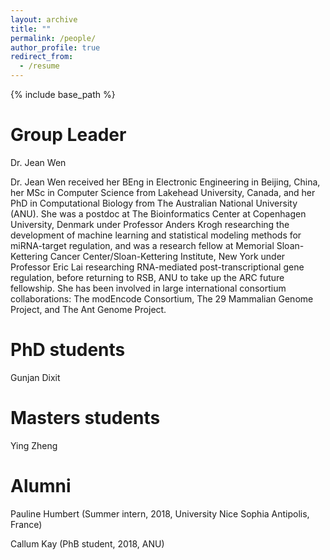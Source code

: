 ```yaml
---
layout: archive
title: ""
permalink: /people/
author_profile: true
redirect_from:
  - /resume
---
```


{% include base_path %}

Group Leader
======
Dr. Jean Wen

Dr. Jean Wen received her BEng in Electronic Engineering in Beijing, China, her MSc in Computer Science from Lakehead University, Canada, and her PhD in Computational Biology from The Australian National University (ANU). She was a postdoc at The Bioinformatics Center at Copenhagen University, Denmark under Professor Anders Krogh researching the development of machine learning and statistical modeling methods for miRNA-target regulation, and was a research fellow at Memorial Sloan-Kettering Cancer Center/Sloan-Kettering Institute, New York under Professor Eric Lai researching RNA-mediated post-transcriptional gene regulation, before returning to RSB, ANU to take up the ARC future fellowship. She has been involved in large international consortium collaborations: The modEncode Consortium, The 29 Mammalian Genome Project, and The Ant Genome Project. 


PhD students
======
Gunjan Dixit
  
Masters students
======
Ying Zheng

Alumni
======
Pauline Humbert (Summer intern, 2018, University Nice Sophia Antipolis, France)

Callum Kay (PhB student, 2018, ANU)



